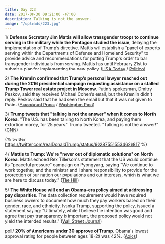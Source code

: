 ```yaml
---
title: Day 223
date: 2017-08-30 09:21:00 -07:00
description: Talking is not the answer.
image: "/uploads/223.jpg"
---
```


1/ **Defense Secretary Jim Mattis will allow transgender troops to continue serving in the military while the Pentagon studied the issue**, delaying the implementation of Trump’s directive. Mattis will establish a “panel of experts serving within the Departments of Defense and Homeland Security” to provide advice and recommendations for putting Trump's order to bar transgender individuals from serving. Mattis has until February 21st to submit a plan for implementing the new policy. ([USA Today](https://www.usatoday.com/story/news/politics/2017/08/29/mattis-orders-pentagon-allow-transgender-troops-continue-serving-pending-study/614711001/) / [Politico](http://www.politico.com/story/2017/08/29/mattis-transgender-troops-pentagon-trump-242156))

2/ **The Kremlin confirmed that Trump’s personal lawyer reached out during the 2016 presidential campaign requesting assistance on a stalled Trump Tower real estate project in Moscow**. Putin’s spokesman, Dmitry Peskov, said they received Michael Cohen’s email, but the Kremlin didn't reply. Peskov said that he had seen the email but that it was not given to Putin. ([Associated Press](https://apnews.com/b584e7f4fffe46f6ae4520727f117201) / [Washington Post](https://www.washingtonpost.com/world/kremlin-confirms-it-received-letter-from-trump-lawyer-about-stalled-moscow-real-estate-project-but-did-not-respond/2017/08/30/ee509c0a-8d80-11e7-8df5-c2e5cf46c1e2_story.html))

3/ **Trump tweets that "talking is not the answer" when it comes to North Korea**. "The U.S. has been talking to North Korea, and paying them extortion money, for 25 years." Trump tweeted. "Talking is not the answer!" ([CNN](http://www.cnn.com/2017/08/30/politics/trump-talking-not-the-answer-north-korea/index.html))

{% twitter https://twitter.com/realDonaldTrump/status/902875515534626817 %}

4/ **Mattis to Trump: We're "never out of diplomatic solutions" on North Korea**. Mattis echoed Rex Tillerson's statement that the US would continue its “peaceful pressure” campaign on Pyongyang, saying “We continue to work together, and the minister and I share responsibility to provide for the protection of our nation our populations and our interests, which is what we are here to discuss today." ([The Hill](http://thehill.com/policy/defense/348539-mattis-responds-to-trump-us-never-out-of-diplomatic-solutions-on-north-korea))

5/ **The White House will end an Obama-era policy aimed at addressing pay disparities**. The data collection requirement would have required business owners to document how much they pay workers based on their gender, race, and ethnicity. Ivanka Trump, supporting the policy, issued a statement saying: “Ultimately, while I believe the intention was good and agree that pay transparency is important, the proposed policy would not yield the intended results." ([Wall Street Journal](https://www.wsj.com/articles/white-house-wont-require-firms-to-report-pay-by-gender-race-1504047656))

poll/ **20% of Americans under 30 approve of Trump**. Obama's lowest approval rating for people between ages 18-29 was 42%. ([Axios](https://www.axios.com/trumps-approval-among-people-under-30-reaches-new-low-2479223836.html))
